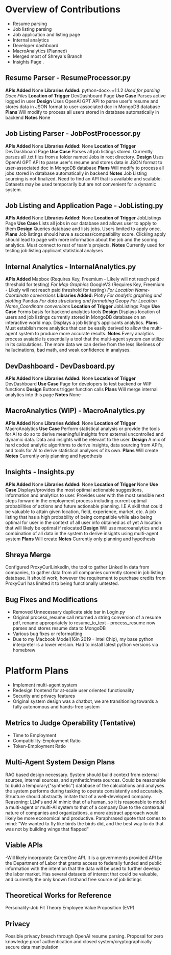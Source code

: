 # Overview of Contributions

 - Resume parsing
 - Job listing parsing
 - Job application and listing page
 - Internal analytics
 - Developer dashboard
 - MacroAnalytics (Planned)
 - Merged most of Shreya's Branch
 - Insights Page
.
## Resume Parser - ResumeProcessor.py
**APIs Added**
None
**Libraries Added:**
python-docx~=1.1.2
*Used for parsing Docx Files*
**Location of Trigger**
DevDashboard Page
**Use Case**
Parses active logged in user
**Design**
Uses OpenAI GPT API to parse user's resume and stores data in JSON format to user-associated doc in MongoDB database
**Plans**
Will modify to process all users stored in database automatically in backend
**Notes**
None

## Job Listing Parser - JobPostProcessor.py
**APIs Added**
None
**Libraries Added:**
None
**Location of Trigger**
DevDashboard Page
**Use Case**
Parses all job listings stored.
Currently parses all .txt files from a folder named Jobs in root directory.
**Design**
Uses OpenAI GPT API to parse user's resume and stores data in JSON format to user-associated doc in MongoDB database
**Plans**
Will modify to process all jobs stored in database automatically in backend
**Notes**
Job Listing sourcing is not finalized. 
Need to find an API that is available and scalable. 
Datasets may be used temporarily but are not convenient for a dynamic system.

## Job Listing and Application Page - JobListing.py
**APIs Added**
None
**Libraries Added:**
None
**Location of Trigger**
JobListings Page
**Use Case**
Lists all jobs in our database and allows user to apply to them
**Design**
Queries database and lists jobs. Users limited to apply once.
**Plans**
Job listings should have a success/compatibility score. Clicking apply should lead to page with more information about the job and the scoring analytics. Must connect to rest of team's projects.
**Notes**
Currently used for testing job listing applicant statistical analyses


## Internal Analytics - InternalAnalytics.py
**APIs Added**
Mapbox (Requires Key, Freemium - Likely will not reach paid threshold for testing)
*For Map Graphics*
GoogleV3 (Requires Key, Freemium - Likely will not reach paid threshold for testing)
*For Location Name-Coordinate conversions*
**Libraries Added:**
Plotly
*For analytic graphing and plotting*
Pandas
*For data structuring and formatting*
Geopy
*For Location Name_Coordinate conversions*
**Location of Trigger**
JobListings Page
**Use Case**
Forms basis for backend analytics tools
**Design**
Displays location of users and job listings currently stored in MongoDB database on an interactive world map.
Displays a job listing's applicants analytics.
**Plans**
Must establish more analytics that can be easily derived to allow the multi-agent system to produce more accurate results.
**Notes**
Every analytics process avaiable is essentially a tool that the multi-agent system can utilize in its calculations. The more data we can derive from the less likeliness of hallucinations, bad math, and weak confidence in analyses.


## DevDashboard - DevDasboard.py
**APIs Added**
None
**Libraries Added:**
None
**Location of Trigger**
DevDashboard
**Use Case**
Page for developers to test backend or WIP functions
**Design**
Buttons trigger function calls
**Plans**
Will merge internal analytics into this page 
**Notes**
None

## MacroAnalytics (WIP) - MacroAnalytics.py
**APIs Added**
None
**Libraries Added:**
None
**Location of Trigger**
MacroAnalytics
**Use Case**
Perform statistical analysis or provide the tools for AI to do so to derive meaningful insights from external uncontrolled and dynamic data. Data and insights will be relevant to the user.
**Design**
A mix of hard coded analytic algorithms to derive insights, data sourcing from API's, and tools for AI to derive statistical analyses of its own.
**Plans**
Will create
**Notes**
Currently only planning and hypothesis

## Insights - Insights.py
**APIs Added**
None
**Libraries Added:**
None
**Location of Trigger**
None
**Use Case**
Displays/provides the most optimal actionable suggestions, information and analytics to user. Provides user with the most sensible next steps forward in the employment process including current optimal probabilities of actions and future actionable planning. 
I.E
A skill that could be valuable to attain given location, field, experience, market, etc.
A job listing that has a high probability of being compatible while also being optimal for user in the context of all user info obtained as of yet
A location that will likely be optimal if relocated
**Design**
Will use macroanalytics and a combination of all data in the system to derive insights using multi-agent system
**Plans**
Will create
**Notes**
Currently only planning and hypothesis

## Shreya Merge
Configured ProxyCurlLinkedIn, the tool to gather Linked In data from companies, to gather data from all companies currently stored in job listing database. It should work, however the requirement to purchase credits from ProxyCurl has limited it to being functionally untested.

## Bug Fixes and Modifications

 - Removed Unnecessary duplicate side bar in Login.py
 - Original process_resume call returned a string conversion of a resume pdf, rename appropriately to resume_to_text - process_resume now parses and stores resume data to MongoDB
 - Various bug fixes or reformatting
 - Due to my Macbook Model(16in 2019 - Intel Chip), my base python interpreter is a lower version. Had to install latest python versions via homebrew

# Platform Plans

 - Implement multi-agent system
 - Redesign frontend for at-scale user oriented functionality
 - Security and privacy features
 - Original system design was a chatbot, we are transitioning towards a fully autonomous and hands-free system

## Metrics to Judge Operability (Tentative)

 - Time to Employment
 - Compatibility-Employment Ratio
 - Token-Employment Ratio

## Multi-Agent System Design Plans
RAG based design necessary.
System should build context from external sources, internal sources, and synthetic/meta sources.
Could be reasonable to build a temporary("synthetic") database of the calculations and analyses the system performs during tasking to operate consistently and accurately.
Structure should abstractly imitate that of a well-developed company.
Reasoning: LLM's and AI mimic that of a human, so it is reasonable to model a multi-agent or multi-AI system to that of a company
Due to the contextual nature of companies and organizations, a more abstract approach would likely be more economical and productive.
Paraphrased quote that comes to mind: "We wanted to fly like birds the birds did, and the best way to do that was not by building wings that flapped"

## Viable APIs
-Will likely incorporate CareerOne API. It is a governments provided API by the Department of Labor that grants access to federally funded and public information with the intention that the data will be used to further develop the labor market. Has several datasets of interest that could be valuable, and currently the only known firsthand free source of job listings

## Theoretical Works for Reference
Personality-Job Fit Theory
Employee Value Proposition (EVP)

## Privacy
Possible privacy breach through OpenAI resume parsing. Proposal for zero knowledge proof authentication and closed system/cryptographically secure data manipulation
